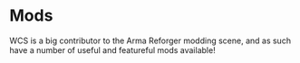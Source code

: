 # Mods

WCS is a big contributor to the Arma Reforger modding scene, and as such have a
number of useful and featureful mods available!